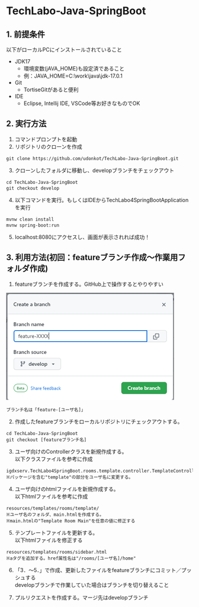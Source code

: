 # TechLabo-Java-SpringBoot

## 1. 前提条件
以下がローカルPCにインストールされていること

- JDK17
  - 環境変数(jAVA_HOME)も設定済であること
  - 例：JAVA_HOME=C:\work\java\jdk-17.0.1
- Git
  - TortiseGitがあると便利
- IDE
  - Eclipse, Intellij IDE, VSCode等お好きなものでOK

## 2. 実行方法
1. コマンドプロンプトを起動
2. リポジトリのクローンを作成

```
git clone https://github.com/udonkot/TechLabo-Java-SpringBoot.git
```

3. クローンしたフォルダに移動し、developブランチをチェックアウト
```
cd TechLabo-Java-SpringBoot
git checkout develop
```

4. 以下コマンドを実行。もしくはIDEからTechLabo4SpringBootApplicationを実行
```
mvnw clean install
mvnw spring-boot:run
```

5. localhost:8080にアクセスし、画面が表示されれば成功！

## 3. 利用方法(初回：featureブランチ作成～作業用フォルダ作成)

1. featureブランチを作成する。GitHub上で操作するとやりやすい

![img.png](img/readme/img01_createbranch.png)

```
ブランチ名は「feature-[ユーザ名]」
```

2. 作成したfeatureブランチをローカルリポジトリにチェックアウトする。
```
cd TechLabo-Java-SpringBoot
git checkout [featureブランチ名]
```

3. ユーザ向けのControllerクラスを新規作成する。<br/>
以下クラスファイルを参考に作成
```
igdxserv.TechLabo4SpringBoot.rooms.template.controller.TemplateController
※パッケージを含む"template"の部分をユーザ名に変更する。
```

4. ユーザ向けのhtmlファイルを新規作成する。<br/>
以下htmlファイルを参考に作成
```
resources/templates/rooms/template/
※ユーザ名のフォルダ、main.htmlを作成する。
※main.htmlの"Template Room Main"を任意の値に修正する
```

5. テンプレートファイルを更新する。<br/>
以下htmlファイルを修正する
```
resources/templates/rooms/sidebar.html
※aタグを追加する。href属性名は"/rooms/[ユーザ名]/home" 
```

6. 「3．～5．」で作成、更新したファイルをfeatureブランチにコミット／プッシュする<br/>
developブランチで作業していた場合はブランチを切り替えること

7. プルリクエストを作成する。マージ先はdevelopブランチ


